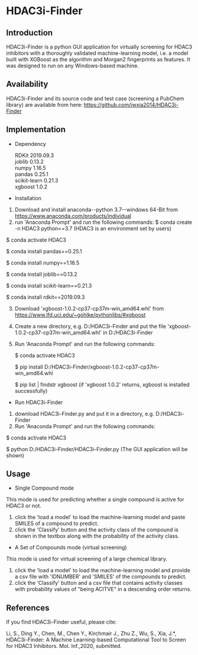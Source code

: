 # HDAC3i-Finder

Introduction
-----------------------------------
HDAC3i-Finder is a python GUI application for virtually screening for HDAC3 inhibitors with a thoroughly validated machine-learning model, i.e. a model built with XGBoost as the algorithm and Morgan2 fingerprints as features. It was designed to run on any Windows-based machine.

Availability
-----------------------------------
HDAC3i-Finder and its source code and test case (screening a PubChem library) are available from here: 
https://github.com/jwxia2014/HDAC3i-Finder

Implementation
-----------------------------------
* Dependency

  RDKit 2019.09.3  
  joblib 0.13.2  
  numpy 1.16.5  
  pandas 0.25.1  
  scikit-learn 0.21.3  
  xgboost 1.0.2

* Installation

1. Download and install anaconda--python 3.7--windows 64-Bit from https://www.anaconda.com/products/individual
2. run 'Anaconda Prompt' and run the following commands:
  $ conda create -n HDAC3 python==3.7 (HDAC3 is an environment set by users)
  
  $ conda activate HDAC3
  
  $ conda install pandas==0.25.1
  
  $ conda install numpy==1.16.5
  
  $ conda install joblib==0.13.2
  
  $ conda install scikit-learn==0.21.3
  
  $ conda install rdkit==2019.09.3
  
3. Download 'xgboost-1.0.2-cp37-cp37m-win_amd64.whl' from https://www.lfd.uci.edu/~gohlke/pythonlibs/#xgboost
4. Create a new directory, e.g. D:/HDAC3i-Finder and put the file 'xgboost-1.0.2-cp37-cp37m-win_amd64.whl' in D:/HDAC3i-Finder  
5. Run 'Anaconda Prompt' and run the following commands:

   $ conda activate HDAC3
   
   $ pip install D:/HDAC3i-Finder/xgboost-1.0.2-cp37-cp37m-win_amd64.whl
   
   $ pip list | findstr xgboost (if 'xgboost 1.0.2' returns, xgboost is installed successfully) 

* Run HDAC3i-Finder
1. download HDAC3i-Finder.py and put it in a directory, e.g. D:/HDAC3i-Finder  
2. Run 'Anaconda Prompt' and run the following commands:

  $ conda activate HDAC3
  
  $ python D:/HDAC3i-Finder/HDAC3i-Finder.py (The GUI application will be shown)

Usage
-----------------------------------
* Single Compound mode

This mode is used for predicting whether a single compound is active for HDAC3 or not.  
1. click the 'load a model' to load the machine-learning model and paste SMILES of a compound to predict. 
2. click the 'Classify' button and the activity class of the compound is shown in the textbox along with the probability of the activity class. 

* A Set of Compounds mode (virtual screening)

This mode is used for virtual screening of a large chemical library.  
1. click the 'load a model' to load the machine-learning model and provide a csv file with 'IDNUMBER' and 'SMILES' of the compounds to predict. 
2. click the 'Classify' button and a csv file that contains activity classes with probability values of "being ACITVE" in a descending order returns.  

References
-----------------------------------
If you find HDAC3i-Finder useful, please cite: 

Li, S., Ding Y., Chen, M., Chen Y., Kirchmair J., Zhu Z., Wu, S., Xia, J.*, HDAC3i-Finder: A Machine Learning-based Computational Tool to Screen for HDAC3 Inhibitors. Mol. Inf.,2020, submitted. 
